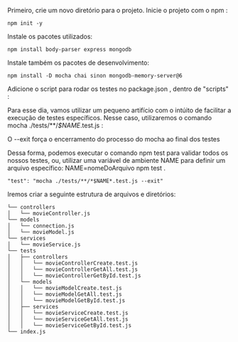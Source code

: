 <p>
Primeiro, crie um novo diretório para o projeto.
Inicie o projeto com o npm :
</p>

~~~
npm init -y
~~~

<p>
Instale os pacotes utilizados:
</p>

~~~
npm install body-parser express mongodb
~~~

<p>
Instale também os pacotes de desenvolvimento:
</p>

~~~
npm install -D mocha chai sinon mongodb-memory-server@6
~~~

<p>
Adicione o script para rodar os testes no package.json , dentro de "scripts" :

Para esse dia, vamos utilizar um pequeno artifício com o intúito de facilitar a execução de testes específicos. Nesse caso, utilizaremos o comando mocha ./tests/**/*$NAME*.test.js :

O --exit força o encerramento do processo do mocha ao final dos testes

Dessa forma, podemos executar o comando npm test para validar todos os nossos testes, ou, utilizar uma variável de ambiente NAME para definir um arquivo específico: NAME=nomeDoArquivo npm test .
</p>

~~~
"test": "mocha ./tests/**/*$NAME*.test.js --exit"
~~~

<p>
Iremos criar a seguinte estrutura de arquivos e diretórios:
</p>

~~~
└── controllers
│   └── movieController.js
└── models
│   └── connection.js
│   └── movieModel.js
└── services
│   └── movieService.js
└── tests
│   ├── controllers
│   │   └── movieControllerCreate.test.js
│   │   └── movieControllerGetAll.test.js
│   │   └── movieControllerGetById.test.js
│   └── models
│   │   └── movieModelCreate.test.js
│   │   └── movieModelGetAll.test.js
│   │   └── movieModelGetById.test.js
│   ├── services
│   │   └── movieServiceCreate.test.js
│   │   └── movieServiceGetAll.test.js
│   │   └── movieServiceGetById.test.js
└── index.js
~~~

